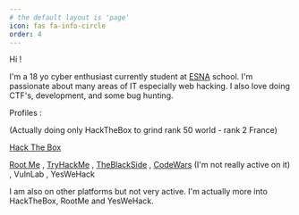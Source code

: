 ```yaml
---
# the default layout is 'page'
icon: fas fa-info-circle
order: 4
---
```


Hi !

I'm a 18 yo cyber enthusiast currently student at [ESNA](https://esna.bzh/) school.
I'm passionate about many areas of IT especially web hacking. I also love doing CTF's, development, and some bug hunting.

Profiles :

(Actually doing only HackTheBox to grind rank 50 world - rank 2 France)

[Hack The Box](https://app.hackthebox.com/profile/377742)

[Root Me](https://www.root-me.org/Ap4sh)  ,
[TryHackMe](https://tryhackme.com/p/Ap4sh)  ,
[TheBlackSide](https://theblackside.fr/profil/Ap4sh)  ,
[CodeWars](https://www.codewars.com/users/Ap4sh) (I'm not really active on it)  ,
VulnLab  ,
YesWeHack  

I am also on other platforms but not very active. I'm actually more into HackTheBox, RootMe and YesWeHack.
